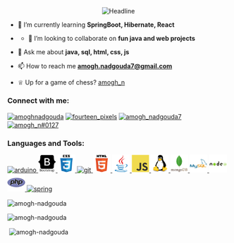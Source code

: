 <div align=center>
      <img src="https://readme-typing-svg.herokuapp.com?color=%236FDA44&size=32&center=true&vCenter=true&width=600&height=50&lines=Hi+there+!+I'm+Amogh+%F0%9F%91%8B;Java-Developer;Photographer;Chess+enthusiast;" alt="Headline" />
    </div>

- 🌱 I’m currently learning **SpringBoot, Hibernate, React**

- - 👯 I’m looking to collaborate on **fun java and web projects**

- 💬 Ask me about **java, sql, html, css, js**

- 📫 How to reach me **amogh.nadgouda7@gmail.com**

- ♕ Up for a game of chess? <a href="https://www.chess.com/member/amogh_n" target="blank">amogh_n</a>
<h3 align="left">Connect with me:</h3>
<p align="left">
<a href="https://dev.to/amoghnadgouda" target="blank"><img align="center" src="https://raw.githubusercontent.com/rahuldkjain/github-profile-readme-generator/master/src/images/icons/Social/devto.svg" alt="amoghnadgouda" height="30" width="40" /></a>
<a href="https://instagram.com/fourteen_pixels" target="blank"><img align="center" src="https://raw.githubusercontent.com/rahuldkjain/github-profile-readme-generator/master/src/images/icons/Social/instagram.svg" alt="fourteen_pixels" height="30" width="40" /></a>
<a href="https://www.hackerrank.com/amogh_nadgouda7" target="blank"><img align="center" src="https://raw.githubusercontent.com/rahuldkjain/github-profile-readme-generator/master/src/images/icons/Social/hackerrank.svg" alt="amogh_nadgouda7" height="30" width="40" /></a>
<a href="https://discord.gg/amogh_n#0127" target="blank"><img align="center" src="https://raw.githubusercontent.com/rahuldkjain/github-profile-readme-generator/master/src/images/icons/Social/discord.svg" alt="amogh_n#0127" height="30" width="40" /></a>

</p>

<h3 align="left">Languages and Tools:</h3>
<p align="left"> <a href="https://www.arduino.cc/" target="_blank" rel="noreferrer"> <img src="https://cdn.worldvectorlogo.com/logos/arduino-1.svg" alt="arduino" width="40" height="40"/> </a> <a href="https://getbootstrap.com" target="_blank" rel="noreferrer"> <img src="https://raw.githubusercontent.com/devicons/devicon/master/icons/bootstrap/bootstrap-plain-wordmark.svg" alt="bootstrap" width="40" height="40"/> </a> <a href="https://www.w3schools.com/css/" target="_blank" rel="noreferrer"> <img src="https://raw.githubusercontent.com/devicons/devicon/master/icons/css3/css3-original-wordmark.svg" alt="css3" width="40" height="40"/> </a> <a href="https://git-scm.com/" target="_blank" rel="noreferrer"> <img src="https://www.vectorlogo.zone/logos/git-scm/git-scm-icon.svg" alt="git" width="40" height="40"/> </a> <a href="https://www.w3.org/html/" target="_blank" rel="noreferrer"> <img src="https://raw.githubusercontent.com/devicons/devicon/master/icons/html5/html5-original-wordmark.svg" alt="html5" width="40" height="40"/> </a> <a href="https://www.java.com" target="_blank" rel="noreferrer"> <img src="https://raw.githubusercontent.com/devicons/devicon/master/icons/java/java-original.svg" alt="java" width="40" height="40"/> </a> <a href="https://developer.mozilla.org/en-US/docs/Web/JavaScript" target="_blank" rel="noreferrer"> <img src="https://raw.githubusercontent.com/devicons/devicon/master/icons/javascript/javascript-original.svg" alt="javascript" width="40" height="40"/> </a> <a href="https://www.linux.org/" target="_blank" rel="noreferrer"> <img src="https://raw.githubusercontent.com/devicons/devicon/master/icons/linux/linux-original.svg" alt="linux" width="40" height="40"/> </a> <a href="https://www.mongodb.com/" target="_blank" rel="noreferrer"> <img src="https://raw.githubusercontent.com/devicons/devicon/master/icons/mongodb/mongodb-original-wordmark.svg" alt="mongodb" width="40" height="40"/> </a> <a href="https://www.mysql.com/" target="_blank" rel="noreferrer"> <img src="https://raw.githubusercontent.com/devicons/devicon/master/icons/mysql/mysql-original-wordmark.svg" alt="mysql" width="40" height="40"/> </a> <a href="https://nodejs.org" target="_blank" rel="noreferrer"> <img src="https://raw.githubusercontent.com/devicons/devicon/master/icons/nodejs/nodejs-original-wordmark.svg" alt="nodejs" width="40" height="40"/> </a> <a href="https://www.php.net" target="_blank" rel="noreferrer"> <img src="https://raw.githubusercontent.com/devicons/devicon/master/icons/php/php-original.svg" alt="php" width="40" height="40"/> </a> <a href="https://spring.io/" target="_blank" rel="noreferrer"> <img src="https://www.vectorlogo.zone/logos/springio/springio-icon.svg" alt="spring" width="40" height="40"/> </a> </p>

<p><img align="center" src="https://github-readme-stats.vercel.app/api/top-langs?username=amogh-nadgouda&show_icons=true&locale=en&layout=compact" alt="amogh-nadgouda" /></p>

<p><img align="center" src="https://github-readme-streak-stats.herokuapp.com/?user=amogh-nadgouda&" alt="amogh-nadgouda" /></p>
<p>&nbsp;<img align="center" src="https://github-readme-stats.vercel.app/api?username=amogh-nadgouda&show_icons=true&locale=en" alt="amogh-nadgouda" /></p>
